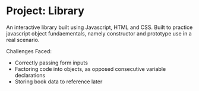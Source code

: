 # Project: Library
An interactive library built using Javascript, HTML and CSS.
Built to practice javascript object fundaementals, namely constructor and prototype use in a real scenario.

Challenges Faced:
- Correctly passing form inputs
- Factoring code into objects, as opposed consecutive variable declarations
- Storing book data to reference later
